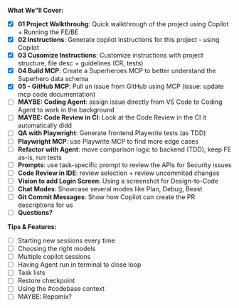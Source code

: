 **What We"ll Cover:**
- [x] **01 Project Walkthrouhg**: Quick walkthrough of the project using Copilot + Running the FE/BE
- [x] **02 Instructions**: Generate copilot instructions for this project - using Copilot
- [x] **03 Cusomize Instructions**: Customize instructions with project structure, file desc + guidelines (CR, tests)
- [x] **04 Build MCP**: Create a Superheroes MCP to better understand the Superhero data schema
- [x] **05 - GitHub MCP**: Pull an issue from GitHub using MCP (issue: update mcp code documentation)
- [ ] **MAYBE: Coding Agent**: assign issue directly from VS Code to Coding Agent to work in the background
- [ ] **MAYBE: Code Review in CI**: Look at the Code Review in the CI it automatically didd
- [ ] **QA with Playwright**: Generate frontend Playwrite tests (as TDD)
- [ ] **Playwright MCP**: use Playwrite MCP to find more edge cases
- [ ] **Refactor with Agent**: move comparison logic to backend (TDD), keep FE as-is, run tests
- [ ] **Prompts**: use task-specific prompt to review the APIs for Security issues
- [ ] **Code Review in IDE**: review selection + review uncommited changes
- [ ] **Vision to add Login Screen**: Using a screenshot for Design-to-Code
- [ ] **Chat Modes**: Showcase several modes like Plan, Debug, Beast
- [ ] **Git Commit Messages**: Show how Copilot can create the PR descriptions for us
- [ ] **Questions?**

**Tips & Features:**
- [ ] Starting new sessions every time
- [ ] Choosing the right models
- [ ] Multiple copilot sessions
- [ ] Having Agent run in terminal to close loop
- [ ] Task lists
- [ ] Restore checkpoint
- [ ] Using the #codebase context
- [ ] MAYBE: Repomix?
